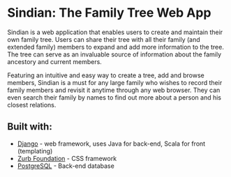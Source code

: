 # Sindian: The Family Tree Web App

Sindian is a web application that enables users to create and maintain their own family tree. Users can share their tree with all their family (and extended family) members to expand and add more information to the tree. The tree can serve as an invaluable source of information about the family ancestory and current members.

Featuring an intuitive and easy way to create a tree, add and browse members, Sindian is a must for any large family who wishes to record their family members and revisit it anytime through any web browser. They can even search their family by names to find out more about a person and his closest relations.


## Built with:
* [Django](https://www.djangoproject.com) - web framework, uses Java for back-end, Scala for front (templating)
* [Zurb Foundation](https://foundation.zurb.com) - CSS framework
* [PostgreSQL](https://www.postgresql.org) - Back-end database
